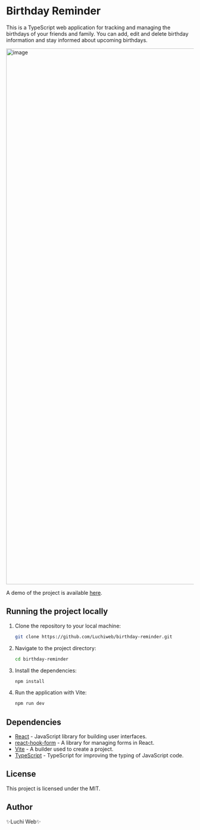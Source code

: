 # Birthday Reminder

This is a TypeScript web application for tracking and managing the birthdays of your friends and family. You can add, edit and delete birthday information and stay informed about upcoming birthdays.

<img width="1440" alt="image" src="https://github.com/Luchiweb/birthday-reminder/assets/106593720/d924fa22-eb09-4d24-896c-babc1293e8ad">


A demo of the project is available [here](https://birthday-reminder-livid.vercel.app/).

## Running the project locally

1. Clone the repository to your local machine:

   ```bash
   git clone https://github.com/Luchiweb/birthday-reminder.git
   ```

2. Navigate to the project directory:

   ```bash
   cd birthday-reminder
   ```

3. Install the dependencies:

   ```bash
   npm install
   ```

4. Run the application with Vite:

   ```bash
   npm run dev
   ```

## Dependencies

- [React](https://reactjs.org/) - JavaScript library for building user interfaces.
- [react-hook-form](https://react-hook-form.com/) - A library for managing forms in React.
- [Vite](https://vitejs.dev/) - A builder used to create a project.
- [TypeScript](https://www.typescriptlang.org/) - TypeScript for improving the typing of JavaScript code.

## License
This project is licensed under the MIT.

## Author

✨Luchi Web✨
